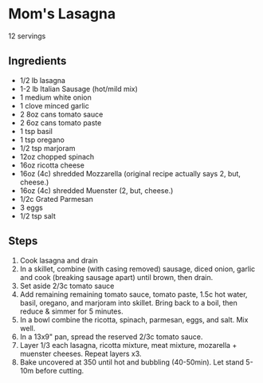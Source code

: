 Mom's Lasagna
========================
12 servings

Ingredients
-----------
* 1/2 lb lasagna
* 1-2 lb Italian Sausage (hot/mild mix)
* 1 medium white onion
* 1 clove minced garlic
* 2 8oz cans tomato sauce
* 2 6oz cans tomato paste
* 1 tsp basil
* 1 tsp oregano
* 1/2 tsp marjoram
* 12oz chopped spinach
* 16oz ricotta cheese
* 16oz (4c) shredded Mozzarella (original recipe actually says 2, but, cheese.)
* 16oz (4c) shredded Muenster (2, but, cheese.)
* 1/2c Grated Parmesan
* 3 eggs
* 1/2 tsp salt

Steps
-----
1. Cook lasagna and drain
2. In a skillet, combine (with casing removed) sausage, diced onion, garlic and cook (breaking sausage apart) until brown, then drain.
3. Set aside 2/3c tomato sauce
4. Add remaining remaining tomato sauce, tomato paste, 1.5c hot water, basil, oregano, and marjoram into skillet.  Bring back to a boil, then reduce & simmer for 5 minutes.
5. In a bowl combine the ricotta, spinach, parmesan, eggs, and salt.  Mix well.
6. In a 13x9" pan, spread the reserved 2/3c tomato sauce.
7. Layer 1/3 each lasagna, ricotta mixture, meat mixture, mozarella + muenster cheeses.  Repeat layers x3.
8. Bake uncovered at 350 until hot and bubbling (40-50min).  Let stand 5-10m before cutting.
